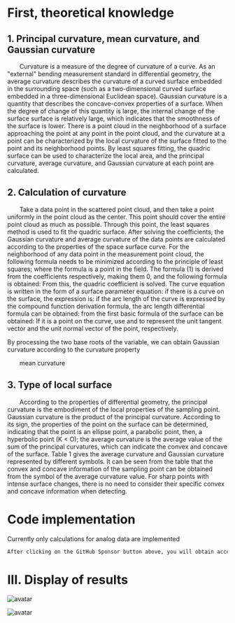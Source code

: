 #  First, theoretical knowledge 

##  1. Principal curvature, mean curvature, and Gaussian curvature 

   Curvature is a measure of the degree of curvature of a curve. As an "external" bending measurement standard in differential geometry, the average curvature describes the curvature of a curved surface embedded in the surrounding space (such as a two-dimensional curved surface embedded in a three-dimensional Euclidean space). Gaussian curvature is a quantity that describes the concave-convex properties of a surface. When the degree of change of this quantity is large, the internal change of the surface surface is relatively large, which indicates that the smoothness of the surface is lower. There is a point cloud in the neighborhood of a surface approaching the point at any point in the point cloud, and the curvature at a point can be characterized by the local curvature of the surface fitted to the point and its neighborhood points. By least squares fitting, the quadric surface can be used to characterize the local area, and the principal curvature, average curvature, and Gaussian curvature at each point are calculated. 

##  2. Calculation of curvature 

   Take a data point in the scattered point cloud, and then take a point uniformly in the point cloud as the center. This point should cover the entire point cloud as much as possible. Through this point, the least squares method is used to fit the quadric surface. After solving the coefficients, the Gaussian curvature and average curvature of the data points are calculated according to the properties of the space surface curve. For the neighborhood of any data point in the measurement point cloud, the following formula needs to be minimized according to the principle of least squares; where the formula is a point in the field. The formula (1) is derived from the coefficients respectively, making them 0, and the following formula is obtained: From this, the quadric coefficient is solved. The curve equation is written in the form of a surface parameter equation: if there is a curve on the surface, the expression is: if the arc length of the curve is expressed by the compound function derivation formula, the arc length differential formula can be obtained: from the first basic formula of the surface can be obtained: If it is a point on the curve, use and to represent the unit tangent vector and the unit normal vector of the point, respectively. 

  By processing the two base roots of the variable, we can obtain Gaussian curvature according to the curvature property  

   mean curvature  

##  3. Type of local surface 

   According to the properties of differential geometry, the principal curvature is the embodiment of the local properties of the sampling point. Gaussian curvature is the product of the principal curvature. According to its sign, the properties of the point on the surface can be determined, indicating that the point is an ellipse point, a parabolic point, then, a hyperbolic point (K < O); the average curvature is the average value of the sum of the principal curvatures, which can indicate the convex and concave of the surface. Table 1 gives the average curvature and Gaussian curvature represented by different symbols. It can be seen from the table that the convex and concave information of the sampling point can be obtained from the symbol of the average curvature value. For sharp points with intense surface changes, there is no need to consider their specific convex and concave information when detecting. 

#  Code implementation 

 Currently only calculations for analog data are implemented 

  ```python  
After clicking on the GitHub Sponsor button above, you will obtain access permissions to my private code repository ( https://github.com/slowlon/my_code_bar ) to view this blog code. By searching the code number of this blog, you can find the code you need, code number is: 2024020309574413388
  ```  
#  III. Display of results 

 ![avatar]( 20210513081854554.png) 

 ![avatar]( 20210513081846846.png) 

